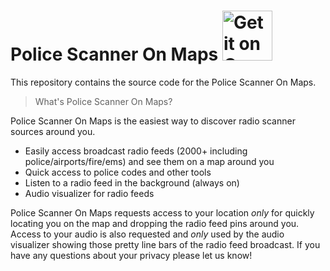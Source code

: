 # Police Scanner On Maps  <a style="margin-bottom: 0;" href='https://play.google.com/store/apps/details?id=net.kwatts.android.NetScanner'><img alt='Get it on Google Play' src='https://play.google.com/intl/en_us/badges/images/generic/en_badge_web_generic.png' height="80px"/></a>

This repository contains the source code for the Police Scanner On Maps.

> What's Police Scanner On Maps?

Police Scanner On Maps is the easiest way to discover radio scanner sources around you.

- Easily access broadcast radio feeds (2000+ including police/airports/fire/ems) and see them on a map around you
- Quick access to police codes and other tools
- Listen to a radio feed in the background (always on)
- Audio visualizer for radio feeds

Police Scanner On Maps requests access to your location *only* for quickly locating you on the map and dropping the radio feed pins around you. Access to your audio is also requested and *only* used by the audio visualizer showing those pretty line bars of the radio feed broadcast. If you have any questions about your privacy please let us know!

